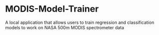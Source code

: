 # MODIS-Model-Trainer
A local application that allows users to train regression and classification models to work on NASA 500m MODIS spectrometer data
